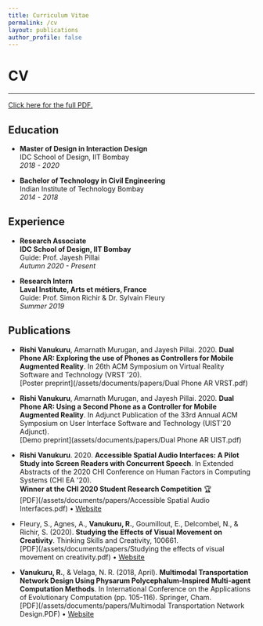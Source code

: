 ```yaml
---
title: Curriculum Vitae
permalink: /cv
layout: publications
author_profile: false
---
```


# CV
---
[Click here for the full PDF.](\assets\documents\cv\RishiVanukuru_CV_minimal.pdf)

## Education

- **Master of Design in Interaction Design**  
IDC School of Design, IIT Bombay  
_2018 - 2020_

- **Bachelor of Technology in Civil Engineering**  
Indian Institute of Technology Bombay  
_2014 - 2018_

## Experience

- **Research Associate**  
**IDC School of Design, IIT Bombay**  
Guide: Prof. Jayesh Pillai  
_Autumn 2020 - Present_ 

- **Research Intern**  
**Laval Institute, Arts et métiers, France**  
Guide: Prof. Simon Richir & Dr. Sylvain Fleury  
_Summer 2019_

## Publications

- **Rishi Vanukuru**, Amarnath Murugan, and Jayesh Pillai. 2020. **Dual Phone AR: Exploring the use of Phones as Controllers for Mobile Augmented Reality**. In 26th ACM Symposium on Virtual Reality Software and Technology (VRST ’20).  
[Poster preprint](/assets/documents/papers/Dual Phone AR VRST.pdf)

- **Rishi Vanukuru**, Amarnath Murugan, and Jayesh Pillai. 2020. **Dual Phone AR: Using a Second Phone as a Controller for Mobile Augmented Reality**. In Adjunct Publication of the 33rd Annual ACM Symposium on User Interface Software and Technology (UIST’20 Adjunct).  
[Demo preprint](assets/documents/papers/Dual Phone AR UIST.pdf)

- **Rishi Vanukuru**. 2020. **Accessible Spatial Audio Interfaces: A Pilot Study into Screen Readers with Concurrent Speech**. In Extended Abstracts of the 2020 CHI Conference on Human Factors in Computing Systems (CHI EA '20).  
**Winner at the CHI 2020 Student Research Competition** 🏆  
[PDF](/assets/documents/papers/Accessible Spatial Audio Interfaces.pdf) • [Website](https://dl.acm.org/doi/abs/10.1145/3334480.3381440)

- Fleury, S., Agnes, A., **Vanukuru, R.**, Goumillout, E., Delcombel, N., & Richir, S. (2020). **Studying the Effects of Visual Movement on Creativity**. Thinking Skills and Creativity, 100661.  
[PDF](/assets/documents/papers/Studying the effects of visual movement on creativity.pdf) • [Website](https://www.sciencedirect.com/science/article/pii/S1871187120300717?casa_token=1lmmKqI678UAAAAA:dEMYTmEUfHaK3agymKA1BEctex6Hlr8fWLIdG2t52YuyLQcVFT0ymGjyjY0ZQY5xTE5JtUgRK3Ix)

- **Vanukuru, R.**, & Velaga, N. R. (2018, April). **Multimodal Transportation Network Design Using Physarum Polycephalum-Inspired Multi-agent Computation Methods**. In International Conference on the Applications of Evolutionary Computation (pp. 105-116). Springer, Cham.  
[PDF](/assets/documents/papers/Multimodal Transportation Network Design.PDF) • [Website](https://link.springer.com/chapter/10.1007/978-3-319-77538-8_8)
